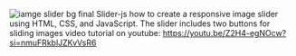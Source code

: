 
![iamge slider bg final](https://github.com/AsmrWebCoding/Image-Slider-js/assets/138141838/1ffbe59b-4201-4d43-94b7-2098d2328217)
Slider-js
how to create a responsive image slider using HTML, CSS, and JavaScript. The slider includes two buttons for sliding images
video tutorial on youtube:  https://youtu.be/Z2H4-egNOcw?si=nmuFRkblJZKvVsR6
